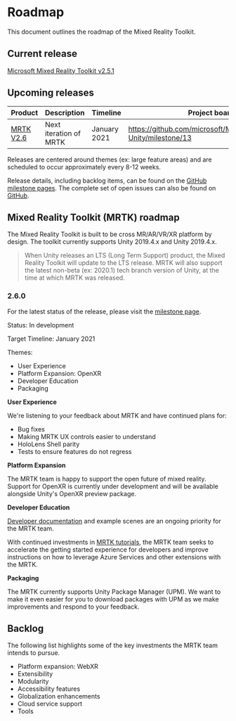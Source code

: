 # Roadmap

This document outlines the roadmap of the Mixed Reality Toolkit.

## Current release

[Microsoft Mixed Reality Toolkit v2.5.1](https://github.com/Microsoft/MixedRealityToolkit-Unity/releases/tag/v2.5.1)

## Upcoming releases

| Product | Description | Timeline | Project board |
| --- | --- | --- | --- |
| [MRTK V2.6](#250) | Next iteration of MRTK | January 2021 | https://github.com/microsoft/MixedRealityToolkit-Unity/milestone/13 |

Releases are centered around themes (ex: large feature areas) and are scheduled to occur approximately every 8-12 weeks.

Release details, including backlog items, can be found on the [GitHub milestone pages](https://github.com/Microsoft/MixedRealityToolkit-Unity/milestones). The complete set of open issues can also be found on [GitHub](https://github.com/microsoft/MixedRealityToolkit-Unity/issues).

## Mixed Reality Toolkit (MRTK) roadmap

The Mixed Reality Toolkit is built to be cross MR/AR/VR/XR platform by design. The toolkit currently supports Unity 2019.4.x and Unity 2019.4.x.

> When Unity releases an LTS (Long Term Support) product, the Mixed Reality Toolkit will update to the LTS release. MRTK will also support the latest non-beta (ex: 2020.1) tech branch version of Unity, at the time at which MRTK was released.

### 2.6.0

For the latest status of the release, please visit the [milestone page]( https://github.com/microsoft/MixedRealityToolkit-Unity/milestone/13).

Status: In development

Target Timeline: January 2021

Themes:

- User Experience
- Platform Expansion: OpenXR
- Developer Education
- Packaging

**User Experience**

We're listening to your feedback about MRTK and have continued plans for:
- Bug fixes
- Making MRTK UX controls easier to understand
- HoloLens Shell parity
- Tests to ensure features do not regress

**Platform Expansion**

The MRTK team is happy to support the open future of mixed reality. Support for OpenXR is currently under development and will be available alongside Unity's OpenXR preview package.

**Developer Education**

[Developer documentation](https://microsoft.github.io/MixedRealityToolkit-Unity) and example scenes are an ongoing priority for the MRTK team. 

With continued investments in [MRTK tutorials](https://docs.microsoft.com/en-us/windows/mixed-reality/develop/unity/tutorials), the MRTK team seeks to accelerate the getting started experience for developers and improve instructions on how to leverage Azure Services and other extensions with the MRTK.

 **Packaging**

The MRTK currently supports Unity Package Manager (UPM). We want to make it even easier for you to download packages with UPM as we make improvements and respond to your feedback.


## Backlog

The following list highlights some of the key investments the MRTK team intends to pursue.

- Platform expansion: WebXR
- Extensibility
- Modularity
- Accessibility features
- Globalization enhancements
- Cloud service support
- Tools
